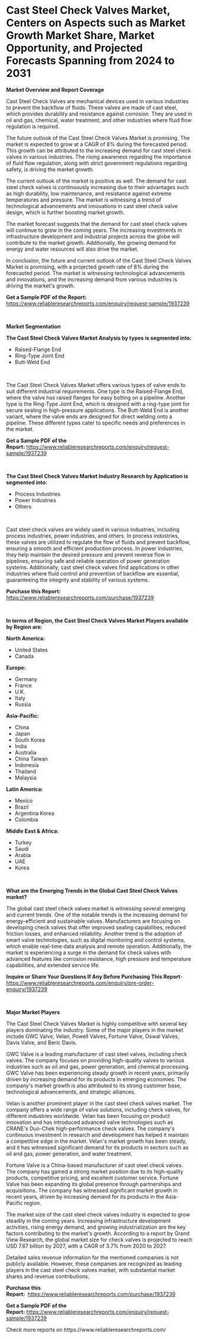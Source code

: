 <p><h1>Cast Steel Check Valves Market, Centers on Aspects such as Market Growth Market Share, Market Opportunity, and Projected Forecasts Spanning from 2024 to 2031</h1></p><p><strong>Market Overview and Report Coverage</strong></p>
<p><p>Cast Steel Check Valves are mechanical devices used in various industries to prevent the backflow of fluids. These valves are made of cast steel, which provides durability and resistance against corrosion. They are used in oil and gas, chemical, water treatment, and other industries where fluid flow regulation is required.</p><p>The future outlook of the Cast Steel Check Valves Market is promising. The market is expected to grow at a CAGR of 8% during the forecasted period. This growth can be attributed to the increasing demand for cast steel check valves in various industries. The rising awareness regarding the importance of fluid flow regulation, along with strict government regulations regarding safety, is driving the market growth.</p><p>The current outlook of the market is positive as well. The demand for cast steel check valves is continuously increasing due to their advantages such as high durability, low maintenance, and resistance against extreme temperatures and pressure. The market is witnessing a trend of technological advancements and innovations in cast steel check valve design, which is further boosting market growth.</p><p>The market forecast suggests that the demand for cast steel check valves will continue to grow in the coming years. The increasing investments in infrastructure development and industrial projects across the globe will contribute to the market growth. Additionally, the growing demand for energy and water resources will also drive the market.</p><p>In conclusion, the future and current outlook of the Cast Steel Check Valves Market is promising, with a projected growth rate of 8% during the forecasted period. The market is witnessing technological advancements and innovations, and the increasing demand from various industries is driving the market's growth.</p></p>
<p><strong>Get a Sample PDF of the Report:</strong> <a href="https://www.reliableresearchreports.com/enquiry/request-sample/1937239">https://www.reliableresearchreports.com/enquiry/request-sample/1937239</a></p>
<p>&nbsp;</p>
<p><strong>Market Segmentation</strong></p>
<p><strong>The Cast Steel Check Valves Market Analysis by types is segmented into:</strong></p>
<p><ul><li>Raised-Flange End</li><li>Ring-Type Joint End</li><li>Butt-Weld End</li></ul></p>
<p>&nbsp;</p>
<p><p>The Cast Steel Check Valves Market offers various types of valve ends to suit different industrial requirements. One type is the Raised-Flange End, where the valve has raised flanges for easy bolting on a pipeline. Another type is the Ring-Type Joint End, which is designed with a ring-type joint for secure sealing in high-pressure applications. The Butt-Weld End is another variant, where the valve ends are designed for direct welding onto a pipeline. These different types cater to specific needs and preferences in the market.</p></p>
<p><strong>Get a Sample PDF of the Report:</strong>&nbsp;<a href="https://www.reliableresearchreports.com/enquiry/request-sample/1937239">https://www.reliableresearchreports.com/enquiry/request-sample/1937239</a></p>
<p>&nbsp;</p>
<p><strong>The Cast Steel Check Valves Market Industry Research by Application is segmented into:</strong></p>
<p><ul><li>Process Industries</li><li>Power Industries</li><li>Others</li></ul></p>
<p>&nbsp;</p>
<p><p>Cast steel check valves are widely used in various industries, including process industries, power industries, and others. In process industries, these valves are utilized to regulate the flow of fluids and prevent backflow, ensuring a smooth and efficient production process. In power industries, they help maintain the desired pressure and prevent reverse flow in pipelines, ensuring safe and reliable operation of power generation systems. Additionally, cast steel check valves find applications in other industries where fluid control and prevention of backflow are essential, guaranteeing the integrity and stability of various systems.</p></p>
<p><strong>Purchase this Report:</strong>&nbsp; <a href="https://www.reliableresearchreports.com/purchase/1937239">https://www.reliableresearchreports.com/purchase/1937239</a></p>
<p>&nbsp;</p>
<p><strong>In terms of Region, the Cast Steel Check Valves Market Players available by Region are:</strong></p>
<p>
    <p> <strong> North America: </strong>
        <ul>
            <li>United States</li>
            <li>Canada</li>
        </ul>
        </p> 
    <p> <strong> Europe: </strong>
        <ul>
            <li>Germany</li>
            <li>France</li>
            <li>U.K.</li>
            <li>Italy</li>
            <li>Russia</li>
        </ul>
        </p> 
    <p> <strong> Asia-Pacific: </strong>
        <ul>
            <li>China</li>
            <li>Japan</li>
            <li>South Korea</li>
            <li>India</li>
            <li>Australia</li>
            <li>China Taiwan</li>
            <li>Indonesia</li>
            <li>Thailand</li>
            <li>Malaysia</li>
        </ul>
        </p> 
    <p> <strong> Latin America: </strong>
        <ul>
            <li>Mexico</li>
            <li>Brazil</li>
            <li>Argentina Korea</li>
            <li>Colombia</li>
        </ul>
        </p> 
    <p> <strong> Middle East & Africa: </strong>
        <ul>
            <li>Turkey</li>
            <li>Saudi</li>
            <li>Arabia</li>
            <li>UAE</li>
            <li>Korea</li>
        </ul>
    </p>
    </p>
<p>&nbsp;</p>
<p><strong>What are the Emerging Trends in the Global Cast Steel Check Valves market?</strong></p>
<p><p>The global cast steel check valves market is witnessing several emerging and current trends. One of the notable trends is the increasing demand for energy-efficient and sustainable valves. Manufacturers are focusing on developing check valves that offer improved sealing capabilities, reduced friction losses, and enhanced reliability. Another trend is the adoption of smart valve technologies, such as digital monitoring and control systems, which enable real-time data analysis and remote operation. Additionally, the market is experiencing a surge in the demand for check valves with advanced features like corrosion resistance, high pressure and temperature capabilities, and extended service life.</p></p>
<p><strong>Inquire or Share Your Questions If Any Before Purchasing This Report</strong>- <a href="https://www.reliableresearchreports.com/enquiry/pre-order-enquiry/1937239">https://www.reliableresearchreports.com/enquiry/pre-order-enquiry/1937239</a></p>
<p>&nbsp;</p>
<p><strong>Major Market Players</strong></p>
<p><p>The Cast Steel Check Valves Market is highly competitive with several key players dominating the industry. Some of the major players in the market include GWC Valve, Velan, Powell Valves, Fortune Valve, Oswal Valves, Davis Valve, and Beric Davis.</p><p>GWC Valve is a leading manufacturer of cast steel valves, including check valves. The company focuses on providing high-quality valves to various industries such as oil and gas, power generation, and chemical processing. GWC Valve has been experiencing steady growth in recent years, primarily driven by increasing demand for its products in emerging economies. The company's market growth is also attributed to its strong customer base, technological advancements, and strategic alliances.</p><p>Velan is another prominent player in the cast steel check valves market. The company offers a wide range of valve solutions, including check valves, for different industries worldwide. Velan has been focusing on product innovation and has introduced advanced valve technologies such as CRANE's Duo-Chek high-performance check valves. The company's continuous investment in research and development has helped it maintain a competitive edge in the market. Velan's market growth has been steady, and it has witnessed significant demand for its products in sectors such as oil and gas, power generation, and water treatment.</p><p>Fortune Valve is a China-based manufacturer of cast steel check valves. The company has gained a strong market position due to its high-quality products, competitive pricing, and excellent customer service. Fortune Valve has been expanding its global presence through partnerships and acquisitions. The company has witnessed significant market growth in recent years, driven by increasing demand for its products in the Asia-Pacific region.</p><p>The market size of the cast steel check valves industry is expected to grow steadily in the coming years. Increasing infrastructure development activities, rising energy demand, and growing industrialization are the key factors contributing to the market's growth. According to a report by Grand View Research, the global market size for check valves is projected to reach USD 7.67 billion by 2027, with a CAGR of 3.7% from 2020 to 2027.</p><p>Detailed sales revenue information for the mentioned companies is not publicly available. However, these companies are recognized as leading players in the cast steel check valves market, with substantial market shares and revenue contributions.</p></p>
<p><strong>Purchase this Report:</strong>&nbsp;&nbsp;<a href="https://www.reliableresearchreports.com/purchase/1937239">https://www.reliableresearchreports.com/purchase/1937239</a></p>
<p></p>
<p><strong>Get a Sample PDF of the Report:</strong>&nbsp;<a href="https://www.reliableresearchreports.com/enquiry/request-sample/1937239">https://www.reliableresearchreports.com/enquiry/request-sample/1937239</a></p>
<p>Check more reports on https://www.reliableresearchreports.com/</p>
